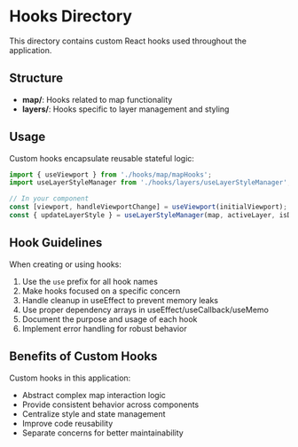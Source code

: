 # Hooks Directory

This directory contains custom React hooks used throughout the application.

## Structure

- **map/**: Hooks related to map functionality
- **layers/**: Hooks specific to layer management and styling

## Usage

Custom hooks encapsulate reusable stateful logic:

```jsx
import { useViewport } from './hooks/map/mapHooks';
import useLayerStyleManager from './hooks/layers/useLayerStyleManager';

// In your component
const [viewport, handleViewportChange] = useViewport(initialViewport);
const { updateLayerStyle } = useLayerStyleManager(map, activeLayer, isDarkMode);
```

## Hook Guidelines

When creating or using hooks:

1. Use the `use` prefix for all hook names
2. Make hooks focused on a specific concern
3. Handle cleanup in useEffect to prevent memory leaks
4. Use proper dependency arrays in useEffect/useCallback/useMemo
5. Document the purpose and usage of each hook
6. Implement error handling for robust behavior

## Benefits of Custom Hooks

Custom hooks in this application:

- Abstract complex map interaction logic
- Provide consistent behavior across components
- Centralize style and state management
- Improve code reusability
- Separate concerns for better maintainability
